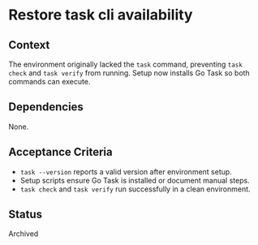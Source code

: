 # Restore task cli availability

## Context
The environment originally lacked the `task` command, preventing `task check`
and `task verify` from running. Setup now installs Go Task so both commands can
execute.

## Dependencies
None.

## Acceptance Criteria
- `task --version` reports a valid version after environment setup.
- Setup scripts ensure Go Task is installed or document manual steps.
- `task check` and `task verify` run successfully in a clean environment.

## Status
Archived
